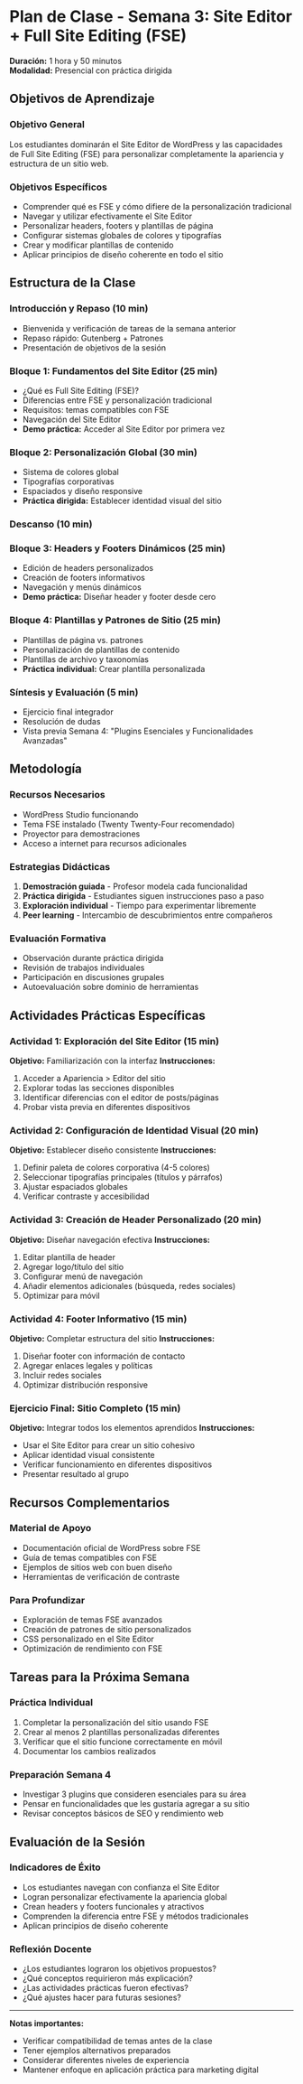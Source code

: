 # Plan de Clase - Semana 3: Site Editor + Full Site Editing (FSE)

**Duración:** 1 hora y 50 minutos  
**Modalidad:** Presencial con práctica dirigida

## Objetivos de Aprendizaje

### Objetivo General
Los estudiantes dominarán el Site Editor de WordPress y las capacidades de Full Site Editing (FSE) para personalizar completamente la apariencia y estructura de un sitio web.

### Objetivos Específicos
- Comprender qué es FSE y cómo difiere de la personalización tradicional
- Navegar y utilizar efectivamente el Site Editor
- Personalizar headers, footers y plantillas de página
- Configurar sistemas globales de colores y tipografías
- Crear y modificar plantillas de contenido
- Aplicar principios de diseño coherente en todo el sitio

## Estructura de la Clase

### Introducción y Repaso (10 min)
- Bienvenida y verificación de tareas de la semana anterior
- Repaso rápido: Gutenberg + Patrones
- Presentación de objetivos de la sesión

### Bloque 1: Fundamentos del Site Editor (25 min)
- ¿Qué es Full Site Editing (FSE)?
- Diferencias entre FSE y personalización tradicional
- Requisitos: temas compatibles con FSE
- Navegación del Site Editor
- **Demo práctica:** Acceder al Site Editor por primera vez

### Bloque 2: Personalización Global (30 min)
- Sistema de colores global
- Tipografías corporativas
- Espaciados y diseño responsive
- **Práctica dirigida:** Establecer identidad visual del sitio

### Descanso (10 min)

### Bloque 3: Headers y Footers Dinámicos (25 min)
- Edición de headers personalizados
- Creación de footers informativos
- Navegación y menús dinámicos
- **Demo práctica:** Diseñar header y footer desde cero

### Bloque 4: Plantillas y Patrones de Sitio (25 min)
- Plantillas de página vs. patrones
- Personalización de plantillas de contenido
- Plantillas de archivo y taxonomías
- **Práctica individual:** Crear plantilla personalizada

### Síntesis y Evaluación (5 min)
- Ejercicio final integrador
- Resolución de dudas
- Vista previa Semana 4: "Plugins Esenciales y Funcionalidades Avanzadas"

## Metodología

### Recursos Necesarios
- WordPress Studio funcionando
- Tema FSE instalado (Twenty Twenty-Four recomendado)
- Proyector para demostraciones
- Acceso a internet para recursos adicionales

### Estrategias Didácticas
1. **Demostración guiada** - Profesor modela cada funcionalidad
2. **Práctica dirigida** - Estudiantes siguen instrucciones paso a paso
3. **Exploración individual** - Tiempo para experimentar libremente
4. **Peer learning** - Intercambio de descubrimientos entre compañeros

### Evaluación Formativa
- Observación durante práctica dirigida
- Revisión de trabajos individuales
- Participación en discusiones grupales
- Autoevaluación sobre dominio de herramientas

## Actividades Prácticas Específicas

### Actividad 1: Exploración del Site Editor (15 min)
**Objetivo:** Familiarización con la interfaz
**Instrucciones:**
1. Acceder a Apariencia > Editor del sitio
2. Explorar todas las secciones disponibles
3. Identificar diferencias con el editor de posts/páginas
4. Probar vista previa en diferentes dispositivos

### Actividad 2: Configuración de Identidad Visual (20 min)
**Objetivo:** Establecer diseño consistente
**Instrucciones:**
1. Definir paleta de colores corporativa (4-5 colores)
2. Seleccionar tipografías principales (títulos y párrafos)
3. Ajustar espaciados globales
4. Verificar contraste y accesibilidad

### Actividad 3: Creación de Header Personalizado (20 min)
**Objetivo:** Diseñar navegación efectiva
**Instrucciones:**
1. Editar plantilla de header
2. Agregar logo/título del sitio
3. Configurar menú de navegación
4. Añadir elementos adicionales (búsqueda, redes sociales)
5. Optimizar para móvil

### Actividad 4: Footer Informativo (15 min)
**Objetivo:** Completar estructura del sitio
**Instrucciones:**
1. Diseñar footer con información de contacto
2. Agregar enlaces legales y políticas
3. Incluir redes sociales
4. Optimizar distribución responsive

### Ejercicio Final: Sitio Completo (15 min)
**Objetivo:** Integrar todos los elementos aprendidos
**Instrucciones:**
- Usar el Site Editor para crear un sitio cohesivo
- Aplicar identidad visual consistente
- Verificar funcionamiento en diferentes dispositivos
- Presentar resultado al grupo

## Recursos Complementarios

### Material de Apoyo
- Documentación oficial de WordPress sobre FSE
- Guía de temas compatibles con FSE
- Ejemplos de sitios web con buen diseño
- Herramientas de verificación de contraste

### Para Profundizar
- Exploración de temas FSE avanzados
- Creación de patrones de sitio personalizados
- CSS personalizado en el Site Editor
- Optimización de rendimiento con FSE

## Tareas para la Próxima Semana

### Práctica Individual
1. Completar la personalización del sitio usando FSE
2. Crear al menos 2 plantillas personalizadas diferentes
3. Verificar que el sitio funcione correctamente en móvil
4. Documentar los cambios realizados

### Preparación Semana 4
- Investigar 3 plugins que consideren esenciales para su área
- Pensar en funcionalidades que les gustaría agregar a su sitio
- Revisar conceptos básicos de SEO y rendimiento web

## Evaluación de la Sesión

### Indicadores de Éxito
- Los estudiantes navegan con confianza el Site Editor
- Logran personalizar efectivamente la apariencia global
- Crean headers y footers funcionales y atractivos
- Comprenden la diferencia entre FSE y métodos tradicionales
- Aplican principios de diseño coherente

### Reflexión Docente
- ¿Los estudiantes lograron los objetivos propuestos?
- ¿Qué conceptos requirieron más explicación?
- ¿Las actividades prácticas fueron efectivas?
- ¿Qué ajustes hacer para futuras sesiones?

---

**Notas importantes:**
- Verificar compatibilidad de temas antes de la clase
- Tener ejemplos alternativos preparados
- Considerar diferentes niveles de experiencia
- Mantener enfoque en aplicación práctica para marketing digital